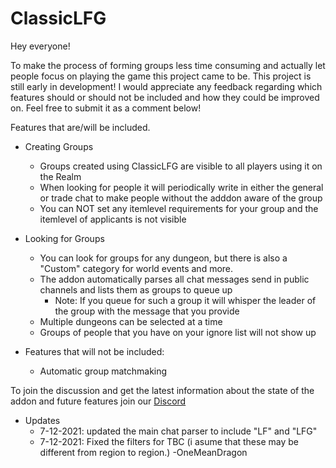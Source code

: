 # ClassicLFG

Hey everyone!

To make the process of forming groups less time consuming and actually let people focus on playing the game this project came to be. This project is still early in development! I would appreciate any feedback regarding which features should or should not be included and how they could be improved on. Feel free to submit it as a comment below!

Features that are/will be included.

* Creating Groups
    * Groups created using ClassicLFG are visible to all players using it on the Realm
    * When looking for people it will periodically write in either the general or trade chat to make people without the adddon aware of the group
    * You can NOT set any itemlevel requirements for your group and the itemlevel of applicants is not visible

* Looking for Groups
    * You can look for groups for any dungeon, but there is also a "Custom" category for world events and more.
    * The addon automatically parses all chat messages send in public channels and lists them as groups to queue up
        * Note: If you queue for such a group it will whisper the leader of the group with the message that you provide 
    * Multiple dungeons can be selected at a time
    * Groups of people that you have on your ignore list will not show up

* Features that will not be included:
    * Automatic group matchmaking
 

To join the discussion and get the latest information about the state of the addon and future features join our [Discord](https://discord.gg/DYxZKe)

* Updates
   * 7-12-2021: updated the main chat parser to include "LF" and "LFG"
   * 7-12-2021: Fixed the filters for TBC (i asume that these may be different from region to region.) -OneMeanDragon
